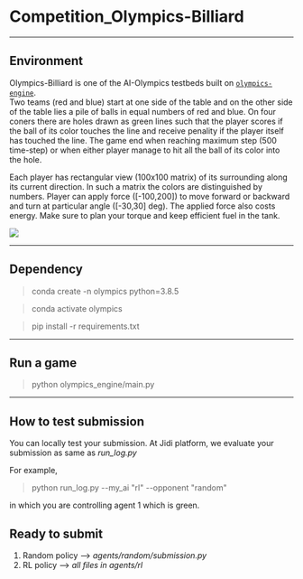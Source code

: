 # Competition_Olympics-Billiard
---

## Environment

Olympics-Billiard is one of the AI-Olympics testbeds built on [`olympics-engine`](https://github.com/jidiai/olympics_engine).  
Two teams (red and blue) start at one side of the table and on the other side of the table lies a pile of balls in equal numbers of red and blue.
On four coners there are holes drawn as green lines such that the player scores if the ball of its color touches the line and receive penality
if the player itself has touched the line. The game end when reaching maximum step (500 time-step) or when either player manage to hit all the ball
of its color into the hole.

Each player has rectangular view (100x100 matrix) of its surrounding along its current direction. In such a matrix the colors are distinguished by numbers.
Player can apply force ([-100,200]) to move forward or backward and turn at particular angle ([-30,30] deg). 
The applied force also costs energy.
Make sure to plan your torque and keep efficient fuel in the tank.

<img src='./img/billiard_competition_render.gif'>

---
## Dependency

>conda create -n olympics python=3.8.5

>conda activate olympics

>pip install -r requirements.txt

---

## Run a game

>python olympics_engine/main.py

---


## How to test submission

You can locally test your submission. At Jidi platform, we evaluate your submission as same as *run_log.py*

For example,

>python run_log.py --my_ai "rl" --opponent "random"

in which you are controlling agent 1 which is green.

## Ready to submit

1. Random policy --> *agents/random/submission.py*
2. RL policy --> *all files in agents/rl*

